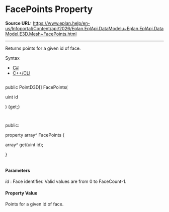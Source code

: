 # FacePoints Property

**Source URL:** https://www.eplan.help/en-us/Infoportal/Content/api/2026/Eplan.EplApi.DataModelu~Eplan.EplApi.DataModel.E3D.Mesh~FacePoints.html

---

Returns points for a given id of face.

Syntax

- [C#](#i-syntax-CS)
- [C++/CLI](#i-syntax-CPP2005)

```
```
public PointD3D[] FacePoints( 

   uint id

) {get;}
```
```

```
```
public:

property array<PointD3D>^ FacePoints {

   array<PointD3D>^ get(uint id);

}
```
```

#### Parameters

*id*
:   Face identifier. Valid values are from 0 to FaceCount-1.

#### Property Value

Points for a given id of face.
